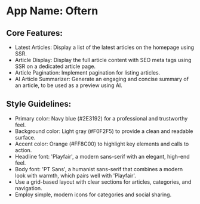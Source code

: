 # **App Name**: Oftern

## Core Features:

- Latest Articles: Display a list of the latest articles on the homepage using SSR.
- Article Display: Display the full article content with SEO meta tags using SSR on a dedicated article page.
- Article Pagination: Implement pagination for listing articles.
- AI Article Summarizer: Generate an engaging and concise summary of an article, to be used as a preview using AI.

## Style Guidelines:

- Primary color: Navy blue (#2E3192) for a professional and trustworthy feel.
- Background color: Light gray (#F0F2F5) to provide a clean and readable surface.
- Accent color: Orange (#FF8C00) to highlight key elements and calls to action.
- Headline font: 'Playfair', a modern sans-serif with an elegant, high-end feel.
- Body font: 'PT Sans', a humanist sans-serif that combines a modern look with warmth, which pairs well with 'Playfair'.
- Use a grid-based layout with clear sections for articles, categories, and navigation.
- Employ simple, modern icons for categories and social sharing.
